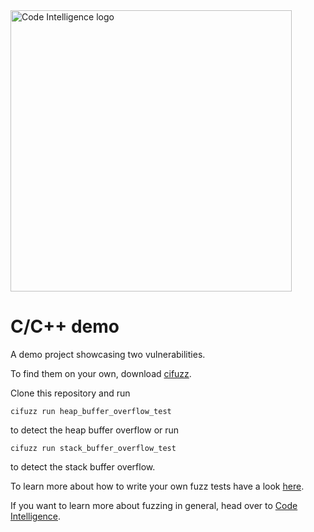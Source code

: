 <a href="https://www.code-intelligence.com/">
<img src="https://www.code-intelligence.com/hubfs/Logos/CI%20Logos/Logo_quer_white.png" alt="Code Intelligence logo" width="450px">
</a>

# C/C++ demo

A demo project showcasing two vulnerabilities.

To find them on your own, download [cifuzz](https://github.com/CodeIntelligenceTesting/cifuzz).

Clone this repository and run

```
cifuzz run heap_buffer_overflow_test
```

to detect the heap buffer overflow or run 


```
cifuzz run stack_buffer_overflow_test
```

to detect the stack buffer overflow.


To learn more about how to write your own fuzz tests have a look [here](https://github.com/CodeIntelligenceTesting/cifuzz/blob/main/docs/How-To-Write-A-Fuzz-Test.md).

If you want to learn more about fuzzing in general, head over to [Code Intelligence](https://www.code-intelligence.com). 
